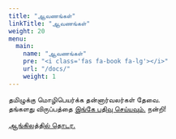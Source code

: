 ```yaml
---
title: "ஆவணங்கள்"
linkTitle: "ஆவணங்கள்"
weight: 20
menu:
  main:
    name: "ஆவணங்கள்"
    pre: "<i class='fas fa-book fa-lg'></i>"
    url: "/docs/"
    weight: 1
---
```

தமிழுக்கு மொழிபெயர்க்க தன்னார்வலர்கள் தேவை.<br>
தங்களது விருப்பத்தை <u>[இங்கே பதிவு செய்யவும்.](https://github.com/mycontroller-org/documentation/issues/new)</u>
நன்றி!

[ஆங்கிலத்தில் தொடர.](/docs)